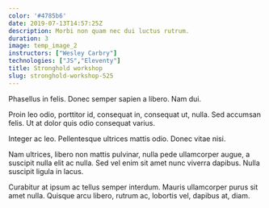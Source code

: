 ```yaml
---
color: '#4785b6'
date: 2019-07-13T14:57:25Z
description: Morbi non quam nec dui luctus rutrum.
duration: 3
image: temp_image_2
instructors: ["Wesley Carbry"]
technologies: ["JS","Eleventy"]
title: Stronghold workshop
slug: stronghold-workshop-525
---
```

Phasellus in felis. Donec semper sapien a libero. Nam dui.

Proin leo odio, porttitor id, consequat in, consequat ut, nulla. Sed accumsan felis. Ut at dolor quis odio consequat varius.

Integer ac leo. Pellentesque ultrices mattis odio. Donec vitae nisi.

Nam ultrices, libero non mattis pulvinar, nulla pede ullamcorper augue, a suscipit nulla elit ac nulla. Sed vel enim sit amet nunc viverra dapibus. Nulla suscipit ligula in lacus.

Curabitur at ipsum ac tellus semper interdum. Mauris ullamcorper purus sit amet nulla. Quisque arcu libero, rutrum ac, lobortis vel, dapibus at, diam.
